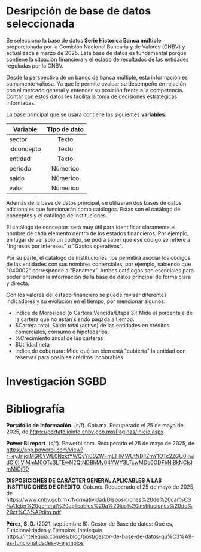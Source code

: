 # Desripción de base de datos seleccionada

Se selecciono la base de datos **Serie Historica Banca múltiple** proporcionada por la Comisión Nacional Bancaria y de Valores (CNBV) y actualizada a marzo de 2025. Esta base de datos es fundamental porque contiene la situación financiera y el estado de resultados de las entidades reguladas por la CNBV.

Desde la perspectiva de un banco de banca múltiple, esta información es sumamente valiosa. Ya que le permite evaluar su desempeño en relación con el mercado general y entender su posición frente a la competencia. Contar con estos datos les facilita la toma de decisiones estratégicas informadas.

La base principal que se usara contiene las siguientes **variables**:

|Variable|Tipo de dato
 --- | :---: 
sector|Texto
idconcepto|Texto
entidad|Texto
periodo|Númerico
saldo|Númerico
valor|Númerico

Además de la base de datos principal, se utilizaran dos bases de datos adicionales que funcionarán como catálogos. Estas son el catálogo de conceptos y el catálogo de instituciones.

El catálogo de conceptos será muy útil para identificar claramente el nombre de cada elemento dentro de los estados financieros. Por ejemplo, en lugar de ver solo un código, se podrá saber que ese código se refiere a "Ingresos por intereses" o "Gastos operativos".

Por su parte, el catálogo de instituciones nos permitirá asociar los códigos de las entidades con sus nombres comerciales, por ejemplo, sabiendo que "040002" corresponde a "Banamex". Ambos catálogos son esenciales para poder entender la información de la base de datos principal de forma clara y directa.

Con los valores del estado financiero se puede revisar diferentes indicadores y su evolución en el tiempo, por mencionar algunos:

- Índice de Morosidad (o Cartera Vencida/Etapa 3): Mide el porcentaje de la cartera que no están siendo pagada a tiempo.
- $Cartera total: Saldo total (activo) de las entidades en créditos comerciales, consumo e hipotecarios.
- %Crecimiento anual de las carteras
- $Utilidad neta
- Índice de cobertura: Mide qué tan bien está "cubierta" la entidad con reservas para posibles créditos incobrables.


# Investigación SGBD



# Bibliografía
**Portafolio de Información**. (s/f). Gob.mx. Recuperado el 25 de mayo de 2025, de https://portafolioinfo.cnbv.gob.mx/Paginas/Inicio.aspx

**Power BI report**. (s/f). Powerbi.com. Recuperado el 25 de mayo de 2025, de https://app.powerbi.com/view?r=eyJrIjoiMGI0YWE0NzktYWQyYi00ZWFmLTllMWUtNDllZmY1OTc2ZGU0IiwidCI6IjVlMmM0OTc3LTEwN2QtNDBhMy04YWY3LTcwMDc0ODFhNjBkNCIsImMiOjR9

**DISPOSICIONES DE CARÁCTER GENERAL APLICABLES A LAS INSTITUCIONES DE CRÉDITO**. Gob.mx. Recuperado el 25 de mayo de 2025, de https://www.cnbv.gob.mx/Normatividad/Disposiciones%20de%20car%C3%A1cter%20general%20aplicables%20a%20las%20instituciones%20de%20cr%C3%A9dito.pdf

**Pérez, S. D.** (2021, septiembre 8). Gestor de Base de datos: Qué es, Funcionalidades y Ejemplos. Intelequia. https://intelequia.com/es/blog/post/gestor-de-base-de-datos-qu%C3%A9-es-funcionalidades-y-ejemplos